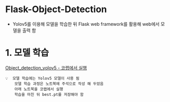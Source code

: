 # Flask-Object-Detection 
- Yolov5를 이용해 모델을 학습한 뒤 Flask web framework를 활용해 web에서 모델을 출력 함 

# 1. 모델 학습 
[Object_detection_yolov5 - 코랩에서 실행](https://github.com/crimama/clf_obj/blob/main/2_object_detection/flask_object_detection/Object_detection_YOLOv5.ipynb)
```
💡  모델 학습에는 Yolov5 모델이 사용 됨
    모델 학습 과정은 노트북에 주석으로 작성 해 두었음 
    아래 노트북을 코랩에서 실행 
    학습을 마친 뒤 best.pt를 저장해야 함 
```

